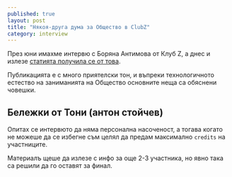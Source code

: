 ```yaml
---
published: true
layout: post
title: "Някоя-друга дума за Общество в ClubZ"
category: interview
---
```


През юни имахме интервю с Боряна Антимова от Клуб Z,
а днес и излезе [статията получила се от това](http://clubz.bg/5666-%E2%80%9Cobshtestvo%E2%80%9D_kurajyt_da_se_borish_s_biurokraciqta).

Публикацията е с много приятелски тон, и въпреки технологичното естество на заниманията на Общество
основните неща са обяснени човешки.

## Бележки от Тони (антон стойчев)
Опитах се интервюто да няма персонална насоченост, а тогава когато не можеше да се избегне съм
целял да предам максимално `credits` на участниците.

Материалъ щеше да излезе с инфо за още 2-3 участника, но явно така са решили да го оставят за финал.
